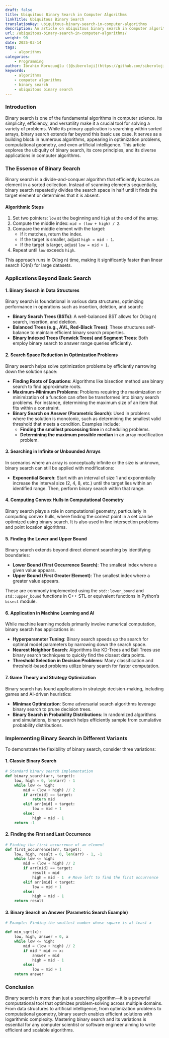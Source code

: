 ```yaml
---
draft: false
title: Ubiquitous Binary Search in Computer Algorithms
linkTitle: Ubiquitous Binary Search
translationKey: ubiquitous-binary-search-in-computer-algorithms
description: An article on ubiquitous binary search in computer algorithms.
url: /ubiquitous-binary-search-in-computer-algorithms/
weight: 90
date: 2025-03-14
tags:
    - algorithms
categories:
    - Programming
author: İbrahim Korucuoğlu ([@siberoloji](https://github.com/siberoloji))
keywords:
    - algorithms
    - computer algorithms
    - binary search
    - ubiquitous binary search
---
```


### Introduction

Binary search is one of the fundamental algorithms in computer science. Its simplicity, efficiency, and versatility make it a crucial tool for solving a variety of problems. While its primary application is searching within sorted arrays, binary search extends far beyond this basic use case. It serves as a building block in numerous algorithms, appearing in optimization problems, computational geometry, and even artificial intelligence. This article explores the ubiquity of binary search, its core principles, and its diverse applications in computer algorithms.

### The Essence of Binary Search

Binary search is a divide-and-conquer algorithm that efficiently locates an element in a sorted collection. Instead of scanning elements sequentially, binary search repeatedly divides the search space in half until it finds the target element or determines that it is absent.

#### **Algorithmic Steps**

1. Set two pointers: `low` at the beginning and `high` at the end of the array.
2. Compute the middle index: `mid = (low + high) / 2`.
3. Compare the middle element with the target:
   - If it matches, return the index.
   - If the target is smaller, adjust `high = mid - 1`.
   - If the target is larger, adjust `low = mid + 1`.
4. Repeat until `low` exceeds `high`.

This approach runs in O(log n) time, making it significantly faster than linear search (O(n)) for large datasets.

### Applications Beyond Basic Search

#### **1. Binary Search in Data Structures**

Binary search is foundational in various data structures, optimizing performance in operations such as insertion, deletion, and search:

- **Binary Search Trees (BSTs)**: A well-balanced BST allows for O(log n) search, insertion, and deletion.
- **Balanced Trees (e.g., AVL, Red-Black Trees)**: These structures self-balance to maintain efficient binary search properties.
- **Binary Indexed Trees (Fenwick Trees) and Segment Trees**: Both employ binary search to answer range queries efficiently.

#### **2. Search Space Reduction in Optimization Problems**

Binary search helps solve optimization problems by efficiently narrowing down the solution space:

- **Finding Roots of Equations**: Algorithms like bisection method use binary search to find approximate roots.
- **Maximum-Minimum Problems**: Problems requiring the maximization or minimization of a function can often be transformed into binary search problems. For instance, determining the maximum size of an item that fits within a constraint.
- **Binary Search on Answer (Parametric Search)**: Used in problems where the solution is monotonic, such as determining the smallest valid threshold that meets a condition. Examples include:
  - **Finding the smallest processing time** in scheduling problems.
  - **Determining the maximum possible median** in an array modification problem.

#### **3. Searching in Infinite or Unbounded Arrays**

In scenarios where an array is conceptually infinite or the size is unknown, binary search can still be applied with modifications:

- **Exponential Search**: Start with an interval of size 1 and exponentially increase the interval size (2, 4, 8, etc.) until the target lies within an identified range. Then, perform binary search within that range.

#### **4. Computing Convex Hulls in Computational Geometry**

Binary search plays a role in computational geometry, particularly in computing convex hulls, where finding the correct point in a set can be optimized using binary search. It is also used in line intersection problems and point location algorithms.

#### **5. Finding the Lower and Upper Bound**

Binary search extends beyond direct element searching by identifying boundaries:

- **Lower Bound (First Occurrence Search)**: The smallest index where a given value appears.
- **Upper Bound (First Greater Element)**: The smallest index where a greater value appears.

These are commonly implemented using the `std::lower_bound` and `std::upper_bound` functions in C++ STL or equivalent functions in Python’s `bisect` module.

#### **6. Application in Machine Learning and AI**

While machine learning models primarily involve numerical computation, binary search has applications in:

- **Hyperparameter Tuning**: Binary search speeds up the search for optimal model parameters by narrowing down the search space.
- **Nearest Neighbor Search**: Algorithms like KD-Trees and Ball Trees use binary search techniques to quickly find the closest data points.
- **Threshold Selection in Decision Problems**: Many classification and threshold-based problems utilize binary search for faster computation.

#### **7. Game Theory and Strategy Optimization**

Binary search has found applications in strategic decision-making, including games and AI-driven heuristics:

- **Minimax Optimization**: Some adversarial search algorithms leverage binary search to prune decision trees.
- **Binary Search in Probability Distributions**: In randomized algorithms and simulations, binary search helps efficiently sample from cumulative probability distributions.

### Implementing Binary Search in Different Variants

To demonstrate the flexibility of binary search, consider three variations:

#### **1. Classic Binary Search**

```python
# Standard binary search implementation
def binary_search(arr, target):
    low, high = 0, len(arr) - 1
    while low <= high:
        mid = (low + high) // 2
        if arr[mid] == target:
            return mid
        elif arr[mid] < target:
            low = mid + 1
        else:
            high = mid - 1
    return -1
```

#### **2. Finding the First and Last Occurrence**

```python
# Finding the first occurrence of an element
def first_occurrence(arr, target):
    low, high, result = 0, len(arr) - 1, -1
    while low <= high:
        mid = (low + high) // 2
        if arr[mid] == target:
            result = mid
            high = mid - 1  # Move left to find the first occurrence
        elif arr[mid] < target:
            low = mid + 1
        else:
            high = mid - 1
    return result
```

#### **3. Binary Search on Answer (Parametric Search Example)**

```python
# Example: Finding the smallest number whose square is at least x

def min_sqrt(x):
    low, high, answer = 0, x
    while low <= high:
        mid = (low + high) // 2
        if mid * mid >= x:
            answer = mid
            high = mid - 1
        else:
            low = mid + 1
    return answer
```

### Conclusion

Binary search is more than just a searching algorithm—it is a powerful computational tool that optimizes problem-solving across multiple domains. From data structures to artificial intelligence, from optimization problems to computational geometry, binary search enables efficient solutions with logarithmic complexity. Mastering binary search and its variations is essential for any computer scientist or software engineer aiming to write efficient and scalable algorithms.
